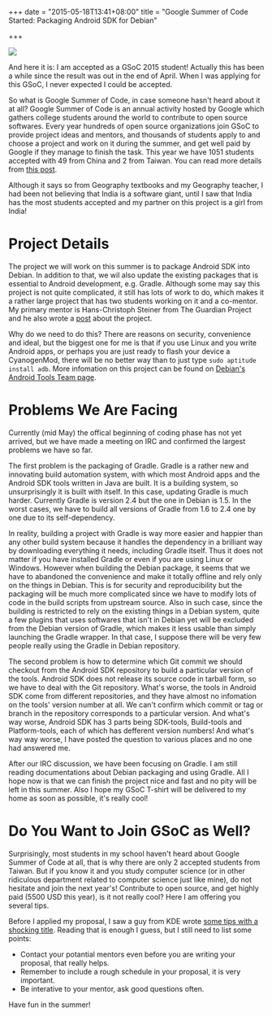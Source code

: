 +++
date = "2015-05-18T13:41+08:00"
title = "Google Summer of Code Started: Packaging Android SDK for Debian"

+++

![](http://1-ps.googleusercontent.com/xk/lUi00NOiZZtaYcm5-HDw_Ypz0k/s.google-melange.appspot.com/www.google-melange.com/soc/content/2-1-20150429/images/gsoc/logo/banner-gsoc2015.png.pagespeed.ce.1-XG35qq3RQ2RCHp3uFT.png)

And here it is: I am accepted as a GSoC 2015 student! Actually this has been a while since the result was out in the end of April. When I was applying for this GSoC, I never expected I could be accepted. 

So what is Google Summer of Code, in case someone hasn't heard about it at all? Google Summer of Code is an annual activity hosted by Google which gathers college students around the world to contribute to open source softwares. Every year hundreds of open source organizations join GSoC to provide project ideas and mentors, and thousands of students apply to and choose a project and work on it during the summer, and get well paid by Google if they manage to finish the task. This year we have 1051 students accepted with 49 from China and 2 from Taiwan. You can read more details from [this post](http://google-opensource.blogspot.com/2015/05/gsoc-2015-stats-part-1-all-about.html).

Although it says so from Geography textbooks and my Geography teacher, I had been not believing that India is a software giant, until I saw that India has the most students accepted and my partner on this project is a girl from India!

Project Details
===============

The project we will work on this summer is to package Android SDK into Debian. In addition to that, we wil also update the existing packages that is essential to Android development, e.g. Gradle. Although some may say this project is not quite complicated, it still has lots of work to do, which makes it a rather large project that has two students working on it and a co-mentor. My primary mentor is Hans-Christoph Steiner from The Guardian Project and he also wrote a [post](https://guardianproject.info/2015/04/30/getting-android-tools-into-debian/) about the project.

Why do we need to do this? There are reasons on security, convenience and ideal, but the biggest one for me is that if you use Linux and you write Android apps, or perhaps you are just ready to flash your device a CyanogenMod, there will be no better way than to just type `sudo aptitude install adb`. More infomation on this project can be found on [Debian's Android Tools Team page](http://wiki.debian.org/AndroidTools).

Problems We Are Facing
======================

Currently (mid May) the offical beginning of coding phase has not yet arrived, but we have made a meeting on IRC and confirmed the largest problems we have so far.

The first problem is the packaging of Gradle. Gradle is a rather new and innovating build automation system, with which most Android apps and the Android SDK tools written in Java are built. It is a building system, so unsurprisingly it is built with itself. In this case, updating Gradle is much harder. Currently Gradle is version 2.4 but the one in Debian is 1.5. In the worst cases, we have to build all versions of Gradle from 1.6 to 2.4 one by one due to its self-dependency.

In reality, building a project with Gradle is way more easier and happier than any other build system because it handles the dependency in a brilliant way by downloading everything it needs, including Gradle itself. Thus it does not matter if you have installed Gradle or even if you are using Linux or Windows. However when building the Debian package, it seems that we have to abandoned the convenience and make it totally offline and rely only on the things in Debian. This is for security and reproducibility but the packaging will be much more complicated since we have to modify lots of code in the build scripts from upstream source. Also in such case, since the building is restricted to rely on the existing things in a Debian system, quite a few plugins that uses softwares that isn't in Debian yet will be excluded from the Debian version of Gradle, which makes it less usable than simply launching the Gradle wrapper. In that case, I suppose there will be very few people really using the Gradle in Debian repository.

The second problem is how to determine which Git commit we should checkout from the Android SDK repository to build a particular version of the tools. Android SDK does not release its source code in tarball form, so we have to deal with the Git repository. What's worse, the tools in Android SDK come from different repositories, and they have almost no infomation on the tools' version number at all. We can't confirm which commit or tag or branch in the repository corresponds to a particular version. And what's way worse, Android SDK has 3 parts being SDK-tools, Build-tools and Platform-tools, each of which has defferent version numbers! And what's way way worse, I have posted the question to various places and no one had answered me.

After our IRC discussion, we have been focusing on Gradle. I am still reading documentations about Debian packaging and using Gradle. All I hope now is that we can finish the project nice and fast and no pity will be left in this summer. Also I hope my GSoC T-shirt will be delivered to my home as soon as possible, it's really cool!

Do You Want to Join GSoC as Well?
=================================

Surprisingly, most students in my school haven't heard about Google Summer of Code at all, that is why there are only 2 accepted students from Taiwan. But if you know it and you study computer science (or in other ridiculous department related to computer science just like mine), do not hesitate and join the next year's! Contribute to open source, and get highly paid (5500 USD this year), is it not really cool? Here I am offering you several tips.

Before I applied my proposal, I saw a guy from KDE wrote [some tips with a shocking title](http://teom.org/blog/kde/how-to-write-a-kick-ass-proposal-for-google-summer-of-code/). Reading that is enough I guess, but I still need to list some points:

* Contact your potantial mentors even before you are writing your proposal, that really helps.
* Remember to include a rough schedule in your proposal, it is very important.
* Be interative to your mentor, ask good questions often.

Have fun in the summer!